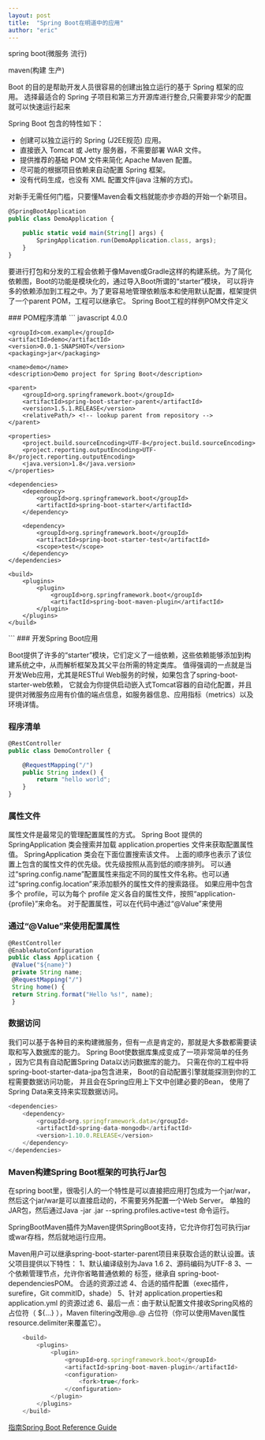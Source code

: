```yaml
---
layout: post
title:  "Spring Boot在明道中的应用"
author: "eric"
---
```


<p class="lead">
spring boot(微服务 流行)
</p>
<p class="lead">
maven(构建 生产)
</p>

Boot 的目的是帮助开发人员很容易的创建出独立运行的基于 Spring 框架的应用。
选择最适合的 Spring 子项目和第三方开源库进行整合,只需要非常少的配置就可以快速运行起来

Spring Boot 包含的特性如下：

* 创建可以独立运行的 Spring (J2EE规范) 应用。
* 直接嵌入 Tomcat 或 Jetty 服务器，不需要部署 WAR 文件。
* 提供推荐的基础 POM 文件来简化 Apache Maven 配置。
* 尽可能的根据项目依赖来自动配置 Spring 框架。
* 没有代码生成，也没有 XML 配置文件(java 注解的方式)。

对新手无需任何门槛，只要懂Maven会看文档就能亦步亦趋的开始一个新项目。

``` javascript
@SpringBootApplication
public class DemoApplication {

	public static void main(String[] args) {
		SpringApplication.run(DemoApplication.class, args);
	}
}
```

<p class="lead">
要进行打包和分发的工程会依赖于像Maven或Gradle这样的构建系统。为了简化依赖图，Boot的功能是模块化的，通过导入Boot所谓的“starter”模块，
可以将许多的依赖添加到工程之中。为了更容易地管理依赖版本和使用默认配置，框架提供了一个parent POM，工程可以继承它。
Spring Boot工程的样例POM文件定义
</p>
### POM程序清单
``` javascript
<?xml version="1.0" encoding="UTF-8"?>
<project xmlns="http://maven.apache.org/POM/4.0.0" xmlns:xsi="http://www.w3.org/2001/XMLSchema-instance"
	xsi:schemaLocation="http://maven.apache.org/POM/4.0.0 http://maven.apache.org/xsd/maven-4.0.0.xsd">
	<modelVersion>4.0.0</modelVersion>

	<groupId>com.example</groupId>
	<artifactId>demo</artifactId>
	<version>0.0.1-SNAPSHOT</version>
	<packaging>jar</packaging>

	<name>demo</name>
	<description>Demo project for Spring Boot</description>

	<parent>
		<groupId>org.springframework.boot</groupId>
		<artifactId>spring-boot-starter-parent</artifactId>
		<version>1.5.1.RELEASE</version>
		<relativePath/> <!-- lookup parent from repository -->
	</parent>

	<properties>
		<project.build.sourceEncoding>UTF-8</project.build.sourceEncoding>
		<project.reporting.outputEncoding>UTF-8</project.reporting.outputEncoding>
		<java.version>1.8</java.version>
	</properties>

	<dependencies>
		<dependency>
			<groupId>org.springframework.boot</groupId>
			<artifactId>spring-boot-starter</artifactId>
		</dependency>

		<dependency>
			<groupId>org.springframework.boot</groupId>
			<artifactId>spring-boot-starter-test</artifactId>
			<scope>test</scope>
		</dependency>
	</dependencies>

	<build>
		<plugins>
			<plugin>
				<groupId>org.springframework.boot</groupId>
				<artifactId>spring-boot-maven-plugin</artifactId>
			</plugin>
		</plugins>
	</build>


</project>
```
### 开发Spring Boot应用

Boot提供了许多的“starter”模块，它们定义了一组依赖，这些依赖能够添加到构建系统之中，从而解析框架及其父平台所需的特定类库。
值得强调的一点就是当开发Web应用，尤其是RESTful Web服务的时候，如果包含了spring-boot-starter-web依赖，
它就会为你提供启动嵌入式Tomcat容器的自动化配置，并且提供对微服务应用有价值的端点信息，如服务器信息、应用指标（metrics）以及环境详情。

### 程序清单
``` javascript
@RestController
public class DemoController {

    @RequestMapping("/")
    public String index() {
        return "hello world";
    }
}
```

### 属性文件

属性文件是最常见的管理配置属性的方式。
Spring Boot 提供的 SpringApplication 类会搜索并加载 application.properties 文件来获取配置属性值。
SpringApplication 类会在下面位置搜索该文件。
上面的顺序也表示了该位置上包含的属性文件的优先级。优先级按照从高到低的顺序排列。
可以通过“spring.config.name”配置属性来指定不同的属性文件名称。也可以通过“spring.config.location”来添加额外的属性文件的搜索路径。
如果应用中包含多个 profile，可以为每个 profile 定义各自的属性文件，按照“application-{profile}”来命名。
对于配置属性，可以在代码中通过“@Value”来使用

### 通过“@Value”来使用配置属性

``` javascript
@RestController
@EnableAutoConfiguration
public class Application {
 @Value("${name}")
 private String name;
 @RequestMapping("/")
 String home() {
 return String.format("Hello %s!", name);
 }
```
### 数据访问

我们可以基于各种目的来构建微服务，但有一点是肯定的，那就是大多数都需要读取和写入数据库的能力。
Spring Boot使数据库集成变成了一项非常简单的任务
，因为它具有自动配置Spring Data以访问数据库的能力。
只需在你的工程中将spring-boot-starter-data-jpa包含进来，
Boot的自动配置引擎就能探测到你的工程需要数据访问功能，
并且会在Spring应用上下文中创建必要的Bean，
使用了Spring Data来支持来实现数据访问。

``` javascript
<dependencies>
    <dependency>
        <groupId>org.springframework.data</groupId>
        <artifactId>spring-data-mongodb</artifactId>
        <version>1.10.0.RELEASE</version>
    </dependency>
</dependencies>
```


### Maven构建Spring Boot框架的可执行Jar包

在spring boot里，很吸引人的一个特性是可以直接把应用打包成为一个jar/war，
然后这个jar/war是可以直接启动的，不需要另外配置一个Web Server。
单独的JAR包，然后通过Java -jar <name>.jar --spring.profiles.active=test 命令运行。

SpringBootMaven插件为Maven提供SpringBoot支持，它允许你打包可执行jar或war存档，然后就地运行应用。

Maven用户可以继承spring-boot-starter-parent项目来获取合适的默认设置。该父项目提供以下特性：
1、默认编译级别为Java 1.6
2、源码编码为UTF-8
3、一个依赖管理节点，允许你省略普通依赖的 <version>标签，继承自 spring-boot-dependenciesPOM。
      合适的资源过滤
4、合适的插件配置（exec插件，surefire，Git commitID，shade）
5、针对 application.properties和application.yml 的资源过滤
6、最后一点：由于默认配置文件接收Spring风格的占位符（ ${...} ），Maven  filtering改用@..@ 占位符（你可以使用Maven属性 resource.delimiter来覆盖它）。

``` javascript
    <build>
        <plugins>
            <plugin>
                <groupId>org.springframework.boot</groupId>
                <artifactId>spring-boot-maven-plugin</artifactId>
                <configuration>
                    <fork>true</fork>
                </configuration>
            </plugin>
        </plugins>
    </build>
```
<a href="http://docs.spring.io/spring-boot/docs/current-SNAPSHOT/reference/htmlsingle/#using-boot-importing-configuration">指南Spring Boot Reference Guide</a>


